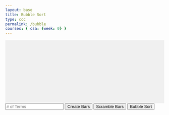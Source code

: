 ```yaml
---
layout: base
title: Bubble Sort
type: ccc
permalink: /bubble
courses: { csa: {week: 0} }
---
```

<div id="contain" class="sort-container"></div>
<input id="terms" type="number" placeholder="# of Terms">
<button onclick="createBars()">Create Bars</button>
<button onclick="scramble()">Scramble Bars</button>
<button onclick="bubbleSort()">Bubble Sort</button>
<h1 id="timerTEXT"></h1>

<style>
    .sort-container {
        display: flex;
        justify-content: center;
        align-items: flex-end;
        height: 200px;
        background-color: #f0f0f0;
    }
    .bar {
        width: 50px;
        background-color: #3498db;
        margin: 0 2px;
        transition: height 0.3s ease, background-color 0.3s ease;
    }
</style>

<script>
    let barsArray = [];

    function createArray() {
        if (barsArray == "") {
        let num = parseInt(document.getElementById("terms").value);
        let temp = [];
        let i = 1;
        while (i <= num) {
            temp.push(i);
            i++;
        }
        return temp;
        } else {
            return barsArray;
        }
    }

    function createBars() {
        const container = document.getElementById("contain");
        container.innerHTML = '';

        barsArray = createArray();

        for (let i = 0; i < barsArray.length; i++) {
            const bar = document.createElement('div');
            bar.className = 'bar';
            container.appendChild(bar);
        }

        setHeight();
    }

    // run the function a couple times
    let recursive = 0;

    function scramble() {
        const numTerms = barsArray.length;
        const randomIterations = Math.floor(Math.random() * numTerms) + 1;

        for (let i = 0; i < randomIterations; i++) {
            const randomIndex1 = Math.floor(Math.random() * numTerms);
            const randomIndex2 = Math.floor(Math.random() * numTerms);

            // Swap elements at randomIndex1 and randomIndex2
            const temp = barsArray[randomIndex1];
            barsArray[randomIndex1] = barsArray[randomIndex2];
            barsArray[randomIndex2] = temp;
        }
        createBars();
        
        if(recursive < 5) {
            recursive++;
            scramble();
        }
    }

    function setHeight() {
        const container = document.getElementById("contain");
        const bars = Array.from(container.children);

        bars.forEach((bar, index) => {
            const height = barsArray[index] * 10;
            bar.style.height = `${height}px`;
        });
    }

    function bubbleSort() {
        startTimeCounter();
        const container = document.getElementById("contain");
        const bars = Array.from(container.children);

        // Helper function to swap bars visually with a delay
        async function swapWithDelay(bar1, bar2) {
        return new Promise(resolve => {
            const tempHeight = bar1.style.height;
            
            // Change the background color of the bars being swapped to red
            bar1.style.backgroundColor = "#e74c3c"; // Red color
            bar2.style.backgroundColor = "#e74c3c"; // Red color

            setTimeout(() => {
                bar1.style.height = bar2.style.height;
                bar2.style.height = tempHeight;

                // Reset the background color after the swap
                bar1.style.backgroundColor = "#3498db"; // Original color
                bar2.style.backgroundColor = "#3498db"; // Original color

                resolve();
            }, 1250); // Adjust the delay time as needed
        });
    }


        async function performSort() {
            for (let i = 0; i < bars.length; i++) {
                for (let j = 0; j < bars.length - i - 1; j++) {
                    if (barsArray[j] > barsArray[j + 1]) {
                        // Swap elements in the array
                        const temp = barsArray[j];
                        barsArray[j] = barsArray[j + 1];
                        barsArray[j + 1] = temp;

                        // Swap bars visually with a delay
                        await swapWithDelay(bars[j], bars[j + 1]);
                    }
                }
            }
        }

        // Call the sorting function
        performSort();
    }

    var startTime = Math.floor(Date.now() / 1000); //Get the starting time (right now) in seconds

    function startTimeCounter() {
        var now = Math.floor(Date.now() / 1000); // get the time now
        var diff = now - startTime; // diff in seconds between now and start
        var m = Math.floor(diff / 60); // get minutes value (quotient of diff)
        var s = Math.floor(diff % 60); // get seconds value (remainder of diff)
        m = checkTime(m); // add a leading zero if it's single digit
        s = checkTime(s); // add a leading zero if it's single digit
        document.getElementById("timerTEXT").innerHTML = m + ":" + s; // update the element where the timer will appear
        var t = setTimeout(startTimeCounter, 500); // set a timeout to update the timer
    }

    function checkTime(i) {
        if (i < 10) {i = "0" + i};  // add zero in front of numbers < 10
        return i;
    }
</script>
